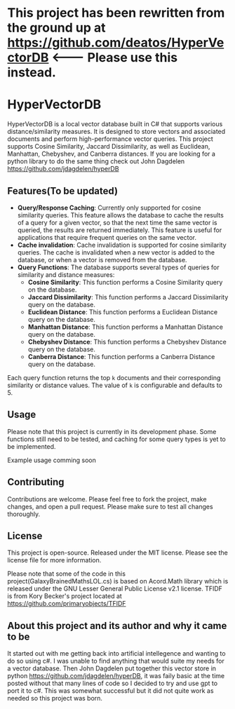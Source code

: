 # This project has been rewritten from the ground up at https://github.com/deatos/HyperVectorDB <--- Please use this instead.

# HyperVectorDB

HyperVectorDB is a local vector database built in C# that supports various distance/similarity measures. It is designed to store vectors and associated documents and perform high-performance vector queries. This project supports Cosine Similarity, Jaccard Dissimilarity, as well as Euclidean, Manhattan, Chebyshev, and Canberra distances.
If you are looking for a python library to do the same thing check out John Dagdelen https://github.com/jdagdelen/hyperDB

## Features(To be updated)

- **Query/Response Caching**: Currently only supported for cosine similarity queries. This feature allows the database to cache the results of a query for a given vector, so that the next time the same vector is queried, the results are returned immediately. This feature is useful for applications that require frequent queries on the same vector.
- **Cache invalidation**: Cache invalidation is supported for cosine similarity queries. The cache is invalidated when a new vector is added to the database, or when a vector is removed from the database.
- **Query Functions**: The database supports several types of queries for similarity and distance measures:
  - **Cosine Similarity**: This function performs a Cosine Similarity query on the database.
  - **Jaccard Dissimilarity**: This function performs a Jaccard Dissimilarity query on the database.
  - **Euclidean Distance**: This function performs a Euclidean Distance query on the database.
  - **Manhattan Distance**: This function performs a Manhattan Distance query on the database.
  - **Chebyshev Distance**: This function performs a Chebyshev Distance query on the database.
  - **Canberra Distance**: This function performs a Canberra Distance query on the database.

Each query function returns the top `k` documents and their corresponding similarity or distance values. The value of `k` is configurable and defaults to 5.

## Usage

Please note that this project is currently in its development phase. Some functions still need to be tested, and caching for some query types is yet to be implemented.

Example usage comming soon

## Contributing

Contributions are welcome. Please feel free to fork the project, make changes, and open a pull request. Please make sure to test all changes thoroughly.

## License

This project is open-source. Released under the MIT license. Please see the license file for more information.

Please note that some of the code in this project(GalaxyBrainedMathsLOL.cs) is based on Acord.Math library which is released under the GNU Lesser General Public License v2.1 license.
TFIDF is from Kory Becker's project located at https://github.com/primaryobjects/TFIDF

## About this project and its author and why it came to be

It started out with me getting back into artificial intellegence and wanting to do so using c#.  I was unable to find anything that would suite my needs for a vector database.  Then John Dagdelen put together this vector store in python https://github.com/jdagdelen/hyperDB,  it was faily basic at the time posted without that many lines of code so I decided to try and use gpt to port it to c#.  This was somewhat successful but it did not quite work as needed so this project was born.
